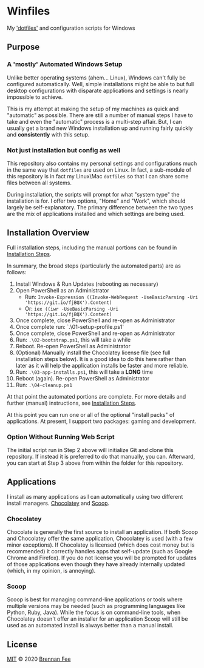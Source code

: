 # Winfiles

My ['dotfiles'](https://dotfiles.github.io) and configuration scripts for Windows

## Purpose

### A 'mostly' Automated Windows Setup

Unlike better operating systems (ahem... Linux), Windows can't fully be configured
automatically. Well, simple installations might be able to but full desktop
configurations with disparate applications and settings is nearly impossible to achieve.

This is my attempt at making the setup of my machines as quick and "automatic" as
possible. There are still a number of manual steps I have to take and even the
"automatic" process is a multi-step affair. But, I can usually get a brand new Windows
installation up and running fairly quickly and **consistently** with this setup.

### Not just installation but config as well

This repository also contains my personal settings and configurations much in the same
way that `dotfiles` are used on Linux. In fact, a sub-module of this repository is in
fact my Linux\Mac `dotfiles` so that I can share some files between all systems.

During installation, the scripts will prompt for what "system type" the installation is
for. I offer two options, "Home" and "Work", which should largely be self-explanatory.
The primary difference between the two types are the mix of applications installed and
which settings are being used.

## Installation Overview

Full installation steps, including the manual portions can be found in
[Installation Steps](installation-steps.md).

In summary, the broad steps (particularly the automated parts) are as follows:

1. Install Windows & Run Updates (rebooting as necessary)
2. Open PowerShell as an Administrator
   - Run:
     `Invoke-Expression ((Invoke-WebRequest -UseBasicParsing -Uri 'https://git.io/fjBQX').Content)`
   - Or: `iex ((iwr -UseBasicParsing -Uri 'https://git.io/fjBQX').Content)`
3. Once complete, close PowerShell and re-open as Administrator
4. Once complete run: `.\01-setup-profile.ps1'
5. Once complete, close PowerShell and re-open as Administrator
6. Run: `.\02-bootstrap.ps1`, this will take a while
7. Reboot. Re-open PowerShell as Administrator
8. (Optional) Manually install the Chocolatey license file (see full installation steps
   below). It is a good idea to do this here rather than later as it will help the
   application installs be faster and more reliable.
9. Run: `.\03-app-installs.ps1`, this will take a **LONG** time
10. Reboot (again). Re-open PowerShell as Administrator
11. Run: `.\04-cleanup.ps1`

At that point the automated portions are complete. For more details and further (manual)
instructions, see [Installation Steps](installation-steps.md).

At this point you can run one or all of the optional "install packs" of applications. At
present, I support two packages: gaming and development.

### Option Without Running Web Script

The initial script run in Step 2 above will initialize Git and clone this repository. If
instead it is preferred to do that manually, you can. Afterward, you can start at Step 3
above from within the folder for this repository.

## Applications

I install as many applications as I can automatically using two different install
managers. [Chocolatey](https://chocolatey.org) and [Scoop](https://scoop.sh/).

### Chocolatey

Chocolate is generally the first source to install an application. If both Scoop and
Chocolatey offer the same application, Chocolatey is used (with a few minor exceptions).
If Chocolatey is licensed (which does cost money but is recommended) it correctly
handles apps that self-update (such as Google Chrome and Firefox). If you do not license
you will be prompted for updates of those applications even though they have already
internally updated (which, in my opinion, is annoying).

### Scoop

Scoop is best for managing command-line applications or tools where multiple versions
may be needed (such as programming languages like Python, Ruby, Java). While the focus
is on command-line tools, when Chocolatey doesn't offer an installer for an application
Scoop will still be used as an automated install is always better than a manual install.

## License

[MIT](license) © 2020 [Brennan Fee](https://github.com/brennanfee)
